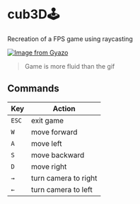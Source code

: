 # cub3D🕹️
Recreation of a FPS game using raycasting

[![Image from Gyazo](https://i.gyazo.com/097172798fbebff5796a64a7194f1fde.gif)](https://gyazo.com/097172798fbebff5796a64a7194f1fde)
> Game is more fluid than the gif

## Commands

| Key   | Action |
| ------------ | ------------ |
| `ESC` | exit game |
| `W` | move forward |
| `A` | move left |
| `S` | move backward |
| `D` | move right |
| `→` | turn camera to right |
| `←` | turn camera to left |





